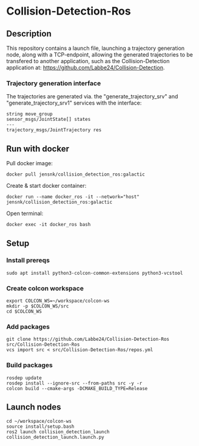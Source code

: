 # Collision-Detection-Ros

## Description
This repository contains a launch file, launching a trajectory generation node, along with a TCP-endpoint, allowing the generated trajectories to be transfered to another application, such as the Collision-Detection application at: https://github.com/Labbe24/Collision-Detection.

### Trajectory generation interface

The trajectories are generated via. the "generate_trajectory_srv" and "generate_trajectory_srv1" services with the interface:
```
string move_group
sensor_msgs/JointState[] states
---
trajectory_msgs/JointTrajectory res
```

## Run with docker

Pull docker image:
```
docker pull jensnk/collision_detection_ros:galactic
```

Create & start docker container:
```
docker run --name docker_ros -it --network="host" jensnk/collision_detection_ros:galactic
```

Open terminal:
```
docker exec -it docker_ros bash
```

## Setup
### Install prereqs
```
sudo apt install python3-colcon-common-extensions python3-vcstool
```
### Create colcon workspace
```
export COLCON_WS=~/workspace/colcon-ws
mkdir -p $COLCON_WS/src
cd $COLCON_WS
```

### Add packages
```
git clone https://github.com/Labbe24/Collision-Detection-Ros src/Collision-Detection-Ros
vcs import src < src/Collision-Detection-Ros/repos.yml
```

### Build packages

```
rosdep update
rosdep install --ignore-src --from-paths src -y -r
colcon build --cmake-args -DCMAKE_BUILD_TYPE=Release
```


## Launch nodes
```
cd ~/workspace/colcon-ws
source install/setup.bash
ros2 launch collision_detection_launch collision_detection_launch.launch.py
```